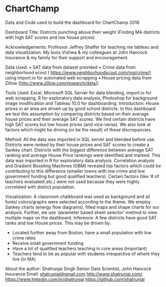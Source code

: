 # ChartChamp
Data and Code used to build the dashboard for ChartChamp 2016

Dashboard Title:  Districts punching above their weight (Finding MA districts with high SAT scores and low house prices)

Acknowledgements: Professor Jeffrey Shaffer for teaching me tableau and data visualization. My boss Vishwa & my colleagues at John Hancock Insurance & my family for their support and encouragement. 

Data Used:
•	SAT data from dataset provided
•	Crime data from neighborhood scout ( https://www.neighborhoodscout.com/ma/crime/) using import.io for automated web scrapping
•	House pricing data from Zillow (http://www.zillow.com/research/data/)

Tools Used: Excel, Microsoft SQL Server for data blending, import.io for web scrapping, R for exploratory data analysis, Photoshop for background image modification and Tableau 10.0 for dashboarding.
Introduction: House prices in an area are driven up by good school districts. In this dashboard we test this assumption by comparing districts based on their average house prices and their average SAT scores. We find certain districts have high SAT scores but low house prices (and vice-versa). We also look at factors which might be driving (or be the result) of these discrepancies. 

Method: All the data was imported in SQL server  and blended before use. Districts were ranked by their house prices and SAT scores to create a Sankey chart. Districts with the biggest difference between average SAT ranking and average House Price rankings were identified and marked. This data was imported in R for exploratory data analysis. Correlation analysis and Gradient Boosting Machines (GBM) revealed top factors which could be contributing to this difference (smaller towns with low crime and low government funding but good qualified teachers). Certain factors (like ‘# of teachers evaluated’,etc.) were not used because they were highly correlated with district population.

Visualization: A classroom chalkboard was used as background and all fonts/ colors/graphs were selected according to the theme. We employ Sankey charts (energy flow diagrams), filled maps and shape charts for our analysis. Further, we use ‘parameter based sheet selector’ method to view multiple maps on the dashboard.
Inference: A few districts have good SAT ranks and low House prices. This may be driven by:
-	Located further away from Boston, have a small population with low crime rates 
-	Receive small government funding 
-	Have a lot of qualified teachers teaching in core areas (important)
-	Teachers tend to be as popular with students irrespective of where they live (in MA)

About the author:
Shatrunjai Singh
Senior Data Scientist, John Hancock Insurance 
Email: shatrunjai@gmail.com
http://www.shatrunjai.com/    https://www.linkedin.com/in/shatrunjai  https://github.com/shatrunjai

